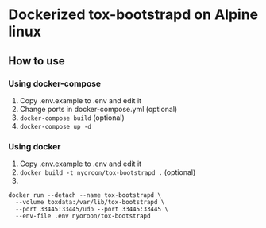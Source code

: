 # Dockerized tox-bootstrapd on Alpine linux

## How to use

### Using docker-compose
1. Copy .env.example to .env and edit it
2. Change ports in docker-compose.yml (optional)
3. `docker-compose build` (optional)
4. `docker-compose up -d`

### Using docker
1. Copy .env.example to .env and edit it
2. `docker build -t nyoroon/tox-bootstrapd .` (optional)
3.
```
docker run --detach --name tox-bootstrapd \
  --volume toxdata:/var/lib/tox-bootstrapd \
  --port 33445:33445/udp --port 33445:33445 \
  --env-file .env nyoroon/tox-bootstrapd
```
